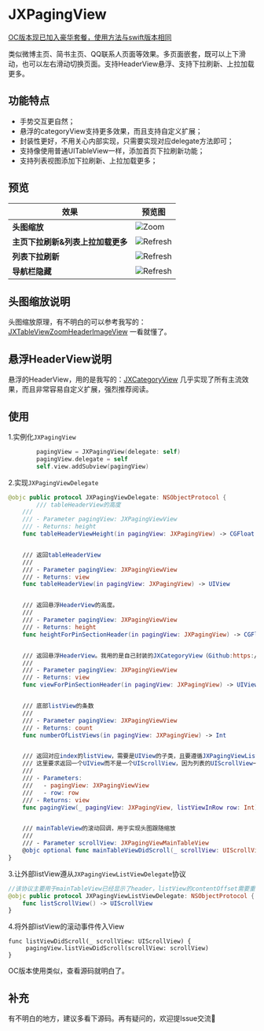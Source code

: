# JXPagingView

[OC版本现已加入豪华套餐，使用方法与swift版本相同](https://github.com/pujiaxin33/JXPagingView/tree/master/JXPagingView-OC)

类似微博主页、简书主页、QQ联系人页面等效果。多页面嵌套，既可以上下滑动，也可以左右滑动切换页面。支持HeaderView悬浮、支持下拉刷新、上拉加载更多。

## 功能特点

- 手势交互更自然；
- 悬浮的categoryView支持更多效果，而且支持自定义扩展；
- 封装性更好，不用关心内部实现，只需要实现对应delegate方法即可；
- 支持像使用普通UITableView一样，添加首页下拉刷新功能；
- 支持列表视图添加下拉刷新、上拉加载更多；

## 预览

| 效果  | 预览图 |
|-------|-------|
| **头图缩放** | ![Zoom](https://github.com/pujiaxin33/JXPagingView/blob/master/JXPagingView/Gif/Zoom.gif) | 
| **主页下拉刷新&列表上拉加载更多** | ![Refresh](https://github.com/pujiaxin33/JXPagingView/blob/master/JXPagingView/Gif/Refresh.gif) |
| **列表下拉刷新** | ![Refresh](https://github.com/pujiaxin33/JXPagingView/blob/master/JXPagingView/Gif/ListRefresh.gif) |
| **导航栏隐藏** | ![Refresh](https://github.com/pujiaxin33/JXPagingView/blob/master/JXPagingView/Gif/NaviHidden.gif) |

## 头图缩放说明
头图缩放原理，有不明白的可以参考我写的：[JXTableViewZoomHeaderImageView](https://github.com/pujiaxin33/JXTableViewZoomHeaderImageView)  一看就懂了。

## 悬浮HeaderView说明
悬浮的HeaderView，用的是我写的：[JXCategoryView](https://github.com/pujiaxin33/JXCategoryView) 几乎实现了所有主流效果，而且非常容易自定义扩展，强烈推荐阅读。

## 使用

1.实例化`JXPagingView`
```swift
        pagingView = JXPagingView(delegate: self)
        pagingView.delegate = self
        self.view.addSubview(pagingView)
```

2.实现`JXPagingViewDelegate`
```swift
@objc public protocol JXPagingViewDelegate: NSObjectProtocol {
        /// tableHeaderView的高度
    ///
    /// - Parameter pagingView: JXPagingViewView
    /// - Returns: height
    func tableHeaderViewHeight(in pagingView: JXPagingView) -> CGFloat


    /// 返回tableHeaderView
    ///
    /// - Parameter pagingView: JXPagingViewView
    /// - Returns: view
    func tableHeaderView(in pagingView: JXPagingView) -> UIView


    /// 返回悬浮HeaderView的高度。
    ///
    /// - Parameter pagingView: JXPagingViewView
    /// - Returns: height
    func heightForPinSectionHeader(in pagingView: JXPagingView) -> CGFloat


    /// 返回悬浮HeaderView。我用的是自己封装的JXCategoryView（Github:https://github.com/pujiaxin33/JXCategoryView），你也可以选择其他的三方库或者自己写
    ///
    /// - Parameter pagingView: JXPagingViewView
    /// - Returns: view
    func viewForPinSectionHeader(in pagingView: JXPagingView) -> UIView


    /// 底部listView的条数
    ///
    /// - Parameter pagingView: JXPagingViewView
    /// - Returns: count
    func numberOfListViews(in pagingView: JXPagingView) -> Int


    /// 返回对应index的listView，需要是UIView的子类，且要遵循JXPagingViewListViewDelegate。
    /// 这里要求返回一个UIView而不是一个UIScrollView，因为列表的UIScrollView一般是被包装到一个view里面，里面会处理数据源和其他逻辑。
    ///
    /// - Parameters:
    ///   - pagingView: JXPagingViewView
    ///   - row: row
    /// - Returns: view
    func pagingView(_ pagingView: JXPagingView, listViewInRow row: Int) -> JXPagingViewListViewDelegate & UIView


    /// mainTableView的滚动回调，用于实现头图跟随缩放
    ///
    /// - Parameter scrollView: JXPagingViewMainTableView
    @objc optional func mainTableViewDidScroll(_ scrollView: UIScrollView)
}
```

3.让外部listView遵从`JXPagingViewListViewDelegate`协议
```swift
//该协议主要用于mainTableView已经显示了header，listView的contentOffset需要重置时，内部需要访问到外部传入进来的listView内的scrollView
@objc public protocol JXPagingViewListViewDelegate: NSObjectProtocol {
    func listScrollView() -> UIScrollView
}
```

4.将外部listView的滚动事件传入View
```
func listViewDidScroll(_ scrollView: UIScrollView) {
     pagingView.listViewDidScroll(scrollView: scrollView)
}
```

OC版本使用类似，查看源码就明白了。


## 补充

有不明白的地方，建议多看下源码。再有疑问的，欢迎提Issue交流🤝


